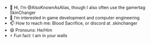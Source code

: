 - 👋 Hi, I’m @AlsoKnownAsAlias, though I also often use the gamertag SkinChanger
- 👀 I’m interested in game development and computer engineering
- 📫 How to reach me: Blood Sacrifice, or discord at .skinchanger
- 😄 Pronouns: He/Him
- ⚡ Fun fact: I am in your walls
